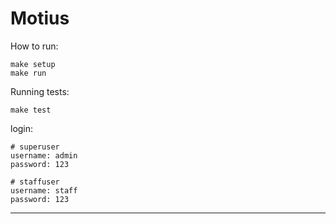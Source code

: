 # Motius

How to run:

```
make setup
make run
```

Running tests:
```
make test
```

login:

	# superuser
	username: admin
	password: 123

	# staffuser
	username: staff
	password: 123

---
